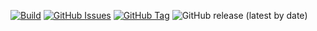 [![Build](https://github.com/punkerside/container-terraform/actions/workflows/main.yml/badge.svg?branch=main)](https://github.com/punkerside/container-terraform/actions/workflows/main.yml)
[![GitHub Issues](https://img.shields.io/github/issues/punkerside/container-terraform.svg)](https://github.com/punkerside/container-terraform/issues)
[![GitHub Tag](https://img.shields.io/github/tag-date/punkerside/container-terraform.svg?style=plastic)](https://github.com/punkerside/container-terraform/tags/)
![GitHub release (latest by date)](https://img.shields.io/github/v/release/punkerside/container-terraform)

<!-- [![Open Source Helpers](https://www.codetriage.com/punkerside/container-terraform/badges/users.svg)](https://www.codetriage.com/punkerside/container-terraform) -->
